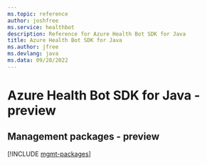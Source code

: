 ```yaml
---
ms.topic: reference
author: joshfree
ms.service: healthbot
description: Reference for Azure Health Bot SDK for Java
title: Azure Health Bot SDK for Java
ms.author: jfree
ms.devlang: java
ms.data: 09/28/2022
---
```

# Azure Health Bot SDK for Java - preview

## Management packages - preview
[!INCLUDE [mgmt-packages](health-bot-mgmt-index.md)]